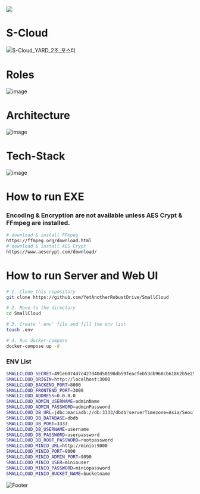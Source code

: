 <img src="https://capsule-render.vercel.app/api?type=waving&color=auto&height=200&section=header&text=S-Cloud&fontSize=90" />

# S-Cloud
![S-Cloud_YARD_2조_포스터](https://github.com/YetAnotherRobustDrive/SmallCloud/assets/69972996/b38bc6c7-22e7-494c-bf21-929e44541c06)

# Roles
![image](https://github.com/YetAnotherRobustDrive/SmallCloud/assets/69972996/ce31b334-11b2-4781-a6ef-66c6f41a4743)

# Architecture
![image](https://github.com/YetAnotherRobustDrive/SmallCloud/assets/69972996/ce4685a1-8568-4900-872d-a77d5ce0cc46)

# Tech-Stack
![image](https://github.com/YetAnotherRobustDrive/SmallCloud/assets/69972996/787d4bda-e7f2-431e-9b79-4ec4331935b3)

# How to run EXE
### Encoding & Encryption are not available unless AES Crypt & FFmpeg are installed.
```bash
# download & install FFmpeg
https://ffmpeg.org/download.html
# download & install AES Crypt
https://www.aescrypt.com/download/
```

# How to run Server and Web UI
```bash
# 1. Clone this repository
git clone https://github.com/YetAnotherRobustDrive/SmallCloud

# 2. Move to the directory
cd SmallCloud

# 3. Create '.env' file and fill the env list
touch .env 

# 4. Run docker-compose
docker-compose up -d
```

### ENV List
```bash
SMALLCLOUD_SECRET=491e6074d7c427d40d50198db59feacfeb53db960cb61862b5e25e970cc2a9e3
SMALLCLOUD_ORIGIN=http://localhost:3000
SMALLCLOUD_BACKEND_PORT=8000
SMALLCLOUD_FRONTEND_PORT=3000
SMALLCLOUD_ADDRESS=0.0.0.0
SMALLCLOUD_ADMIN_USERNAME=adminName
SMALLCLOUD_ADMIN_PASSWORD=adminPassword
SMALLCLOUD_DB_URL=jdbc:mariadb://db:3333/dbdb?serverTimezone=Asia/Seoul
SMALLCLOUD_DB_DATABASE=dbdb
SMALLCLOUD_DB_PORT=3333
SMALLCLOUD_DB_USERNAME=username
SMALLCLOUD_DB_PASSWORD=userpassword
SMALLCLOUD_DB_ROOT_PASSWORD=rootpassword
SMALLCLOUD_MINIO_URL=http://minio:9000
SMALLCLOUD_MINIO_PORT=9000
SMALLCLOUD_MINIO_ADMIN_PORT=9090
SMALLCLOUD_MINIO_USER=miniouser
SMALLCLOUD_MINIO_PASSWORD=miniopassword
SMALLCLOUD_MINIO_BUCKET_NAME=bucketname
```
![Footer](https://capsule-render.vercel.app/api?type=waving&color=auto&height=200&section=footer)

